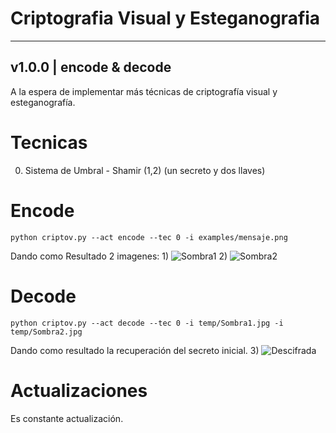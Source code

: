 # Criptografia Visual y Esteganografia
---------------------------------------
v1.0.0  | encode & decode 
---------------------------------------

A la espera de implementar más técnicas de criptografía visual y esteganografía. 

# Tecnicas
  0) Sistema de Umbral - Shamir (1,2) (un secreto y dos llaves) 

# Encode
```
python criptov.py --act encode --tec 0 -i examples/mensaje.png
```
Dando como Resultado 2 imagenes: 
1) 
![Sombra1](https://github.com/D14M4NT3/Criptografia_Visual/blob/master/temp/Sombra1.jpg?raw=true)
2)
![Sombra2](https://github.com/D14M4NT3/Criptografia_Visual/blob/master/temp/Sombra2.jpg?raw=true)
# Decode
```
python criptov.py --act decode --tec 0 -i temp/Sombra1.jpg -i temp/Sombra2.jpg
```
Dando como resultado la recuperación del secreto inicial. 
3)
![Descifrada](https://raw.githubusercontent.com/D14M4NT3/Criptografia_Visual/master/temp/Descifrada.jpg)

# Actualizaciones

Es constante actualización. 
